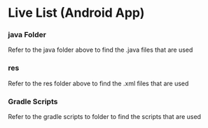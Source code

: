 # Live List (Android App)

### java Folder

Refer to the java folder above to find the .java files that are used


### res
Refer to the res folder above to find the .xml files that are used



### Gradle Scripts
Refer to the gradle scripts to folder to find the scripts that are used
